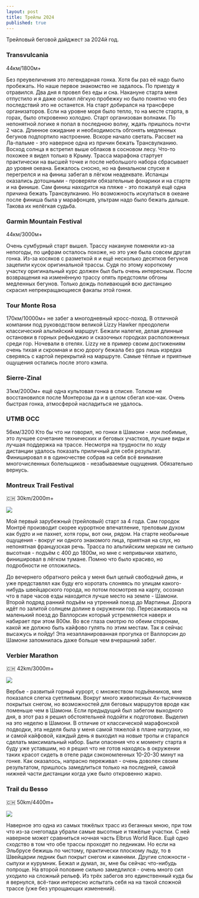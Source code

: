 ```yaml
---
layout: post
title: Трейлы 2024
published: true
---
```


Трейловый беговой дайджест за 2024й год.

### Transvulcania
44км/1800м+

Без преувеличения это легендарная гонка. Хотя бы раз её надо было пробежать. Но наше первое знакомство не задалось. По приезду я отравился. Два дня я провел без еды и сна. Накануне старта меня отпустило и я даже осилил лёгкую пробежку но было понятно что без последствий это не останется. На старт добирался на трансфере организаторов. Если на уровне моря было тепло, то на месте старта, в горах, было откровенно холодно. Старт организован волнами. По непонятной логике я попал в последнюю волну, ждать пришлось почти 2 часа. Длинное ожидание и необходимость обгонять медленных бегунов подпортило настроение. Вскоре начало светать. Рассвет на Ла-пальме - это наверное одна из причин бежать Трансвулканию. Восход солнца я встретил выше облаков в сосновом лесу. Что-то похожее я видел только в Крыму.
Трасса марафона стартует практически на высшей точке и после небольшого набора сбрасывает до уровня океана. Бежалось сносно, но на финальном спуске я перегрелся и на финиш забегал в лёгком неадеквате. Испанцы оказались дотошными - проверяли обязательные фонарики и на старте и на финише. Сам финиш находится на пляже - это пожалуй ещё одна причина бежать Трансвулканию. Но возможность искупаться в океане после финиша была у марафонцев, ультрам надо было бежать дальше. Такова их нелёгкая судьба.

### Garmin Mountain Festival
44км/3000м+

Очень сумбурный старт вышел. Трассу накануне поменяли из-за непогоды, по цифрам осталось похоже, но это уже была совсем другая гонка. Из-за косяков с разметкой я и ещё несколько десятков бегунов зацепили кусок оригинальной трассы. Судя по этому короткому участку оригинальный курс должен был быть очень интересным. После возвращения на изменённую трассу опять предстояли обгоны медленных бегунов. Только дождь поливающий всю дистанцию скрасил непрекращающиеся факапы этой гонки.

### Tour Monte Rosa
170км/10000м+
не забег а многодневный кросс-поход. В отличной компании под руководством великой Lizzy Hawker преодолели классический альпийский маршрут. Бежали налегке, делая длинные остановки в горных рефьюджио и сказочных городках расположенных среди гор. Ночевали в отелях. Lizzy не в пример своим достижениям очень тихая и скромная и всю дорогу бежала без gps лишь изредка сверяясь с картой перекрытий на маршруте. Самые тёплые и приятные ощущения остались после этого кэмпа.

### Sierre-Zinal
31км/2000м+
ещё одна культовая гонка в списке. Толком не восстановился после Монтерозы да и в целом сбегал кое-как. Очень быстрая гонка, атмосферой насладиться не удалось.

### UTMB OCC
56км/3200
Кто бы что ни говорил, но гонки в Шамони - мои любимые, это лучшее сочетание технических и беговых участков, лучшие виды и лучшая поддержка на трассе. Несмотря на трудности по ходу дистанции удалось показать приличный для себя результат. Финишировал я в одиночестве собрав на себя всё внимание многочисленных болельщиков - незабываемые ощущения. Обязательно вернусь.


























### Montreux Trail Festival 
🇨🇭 30km/2000m+

![]({{site.baseurl}}/images/PXL_20230610_095616359.jpg)

Мой первый зарубежный (трейловый) старт за 4 года. Сам городок Монтрё производит скорее курортное впечатление, треловым духом как будто и не пахнет, хотя горы, вот они, рядом. На старте необычные ощущения - вокруг ни одного знакомого лица, приятная на слух, но непонятная французская речь. Трасса по альпийским меркам не сильно высотная - подъём с 400 до 1800м, но мне с непривычки хватило, финишировал в лёгком тумане. Помню что было красиво, но подробности не отложились. 

До вечернего обратного рейса у меня был целый свободный день, и уже представлял как буду его коротать слоняясь по улицам какого-нибудь швейцарского города, но потом посмотрев на карту, осознал что в паре часов езды находится лучше место на земле - Шамони. Второй подряд ранний подъём на утренний поезд до Мартиньи. Дорога идёт по залитой солнцем долине в окружении гор. Пересаживаюсь на маленький поезд до Валлорсин который устремляется наверх и набирает при этом 800м. Во все глаза смотрю по обеим сторонам, какой же должно быть кайфово гулять по этим местам. Так я сейчас высажусь и пойду! Эта незапланированная прогулка от Валлорсин до Шамони запомнилась даже больше чем вчерашний забег.

### Verbier Marathon
🇨🇭 42km/3000m+

![]({{site.baseurl}}/images/PXL_20230708_093156132.jpg)

Вербье - развитый горный курорт, с множеством подъёмников, мне показался слегка суетливым. Вокруг много живописных 4х-тысячников покрытых снегом, но возможностей для беговых маршрутов вроде как поменьше чем в Шамони.
Если предыдущий был забегом выходного дня, в этот раз я решил обстоятельней подойти к подготовке. Выделил на это неделю в Шамони. В отличие от классической марафонской подводки, эта неделя была у меня самой тяжелой в плане нагрузки, но и самой кайфовой, каждый день я выходил на новые тропы и старался сделать максимальный набор. Были опасения что к моменту старта я буду уже уставшим, но я решил что не готов находясь в окружении таких красот сидеть в отеле ради сэкономленных 10-20-30 минут на гонке. Как оказалось, напрасно переживал - очень доволен своим результатом, пришлось замедлиться только на последней, самой нижней части дистанции когда уже было откровенно жарко.

### Trail du Besso
🇨🇭 50km/4400m+

![]({{site.baseurl}}/images/PXL_20230902_090953814.jpg)

Наверное это одна из самых тяжёлых трасс из беганных мною, при том что из-за снегопада убрали самые высотные и тяжёлые участки. С ней наверное может сравниться  ночная часть Elbrus World Race. Ещё одно сходство в том что обе трассы проходят по ледникам. Но если на Эльбрусе бежишь по чистому, практически плоскому льду, то в Швейцарии ледник был покрыт снегом и камнями. Другие сложности - сыпухи и курумник. Бежал и думал, эх, мне бы сейчас что-нибудь попроще. На второй половине сильно замедлился - очень много сил уходило на сложный рельеф.
Из трёх забегов это единственный куда бы я вернулся, всё-таки интересно испытать себя на на такой сложной трассе (уже без упрощающих изменений).
